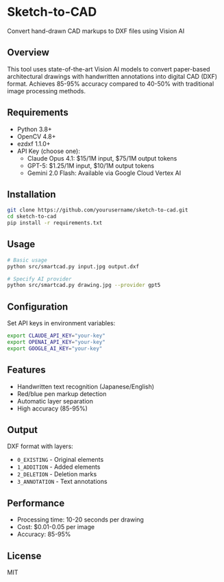 # Sketch-to-CAD

Convert hand-drawn CAD markups to DXF files using Vision AI

## Overview

This tool uses state-of-the-art Vision AI models to convert paper-based architectural drawings with handwritten annotations into digital CAD (DXF) format. Achieves 85-95% accuracy compared to 40-50% with traditional image processing methods.

## Requirements

- Python 3.8+
- OpenCV 4.8+
- ezdxf 1.1.0+
- API Key (choose one):
  - Claude Opus 4.1: $15/1M input, $75/1M output tokens
  - GPT-5: $1.25/1M input, $10/1M output tokens
  - Gemini 2.0 Flash: Available via Google Cloud Vertex AI

## Installation

```bash
git clone https://github.com/yourusername/sketch-to-cad.git
cd sketch-to-cad
pip install -r requirements.txt
```

## Usage

```bash
# Basic usage
python src/smartcad.py input.jpg output.dxf

# Specify AI provider
python src/smartcad.py drawing.jpg --provider gpt5
```

## Configuration

Set API keys in environment variables:
```bash
export CLAUDE_API_KEY="your-key"
export OPENAI_API_KEY="your-key"
export GOOGLE_AI_KEY="your-key"
```

## Features

- Handwritten text recognition (Japanese/English)
- Red/blue pen markup detection
- Automatic layer separation
- High accuracy (85-95%)

## Output

DXF format with layers:
- `0_EXISTING` - Original elements
- `1_ADDITION` - Added elements
- `2_DELETION` - Deletion marks
- `3_ANNOTATION` - Text annotations

## Performance

- Processing time: 10-20 seconds per drawing
- Cost: $0.01-0.05 per image
- Accuracy: 85-95%

## License

MIT
